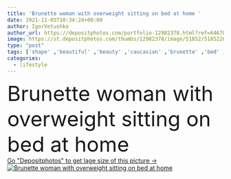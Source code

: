 ```yaml
---
title: 'Brunette woman with overweight sitting on bed at home '
date: 2021-11-05T10:34:24+00:00
author: IgorVetushko
author_url: https://depositphotos.com/portfolio-12982378.html?ref=64678756
image: https://st.depositphotos.com/thumbs/12982378/image/51852/518522034/api_thumb_450.jpg?forcejpeg=true
type: "post"
tags: ['shape' ,'beautiful' ,'beauty' ,'caucasian' ,'brunette' ,'bed' ,'blur' ,'home' ,'woman' ,'lifestyle' ,'weight' ,'overweight' ,'indoors' ,'attractive' ,'casual' ,'bedroom' ,'bedding' ,'self esteem' ,'one person' ,'young adult' ,'plus size' ,'self acceptance' ,'body positive' ]
categories: 
  - lifestyle
---
```

<div aling="center">
            <font size="60"> Brunette woman with overweight sitting on bed at home</font>   
</div>
<div>
    <a href='https://st.depositphotos.com/thumbs/12982378/image/51852/518522034/api_thumb_450.jpg?forcejpeg=true?ref=64678756' target=_blank > Go "Depositphotos" to get lage size of this picture ->
        <img href='https://st.depositphotos.com/thumbs/12982378/image/51852/518522034/api_thumb_450.jpg?forcejpeg=true?ref=64678756' src='https://st.depositphotos.com/12982378/51852/i/950/depositphotos_518522034-stock-photo-brunette-woman-overweight-sitting-bed.jpg?forcejpeg=true' alt='Brunette woman with overweight sitting on bed at home' >
    </a>
</div>

